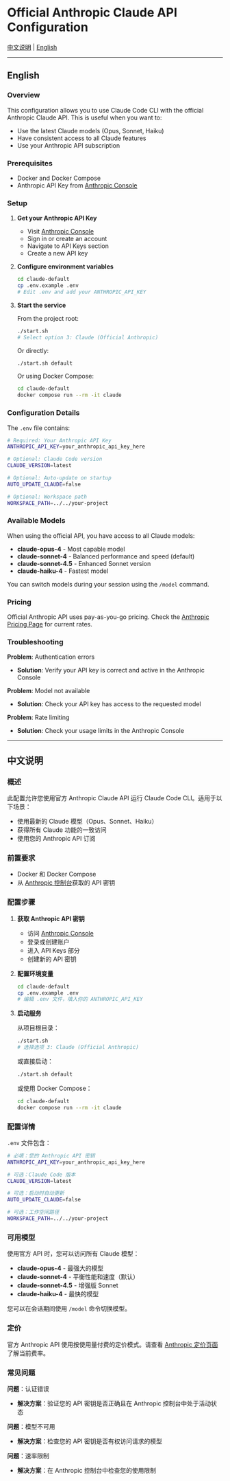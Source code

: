 # Official Anthropic Claude API Configuration

[中文说明](#中文说明) | [English](#english)

---

## English

### Overview

This configuration allows you to use Claude Code CLI with the official Anthropic Claude API. This is useful when you want to:

- Use the latest Claude models (Opus, Sonnet, Haiku)
- Have consistent access to all Claude features
- Use your Anthropic API subscription

### Prerequisites

- Docker and Docker Compose
- Anthropic API Key from [Anthropic Console](https://console.anthropic.com/)

### Setup

1. **Get your Anthropic API Key**
   - Visit [Anthropic Console](https://console.anthropic.com/)
   - Sign in or create an account
   - Navigate to API Keys section
   - Create a new API key

2. **Configure environment variables**
   ```bash
   cd claude-default
   cp .env.example .env
   # Edit .env and add your ANTHROPIC_API_KEY
   ```

3. **Start the service**

   From the project root:
   ```bash
   ./start.sh
   # Select option 3: Claude (Official Anthropic)
   ```

   Or directly:
   ```bash
   ./start.sh default
   ```

   Or using Docker Compose:
   ```bash
   cd claude-default
   docker compose run --rm -it claude
   ```

### Configuration Details

The `.env` file contains:

```bash
# Required: Your Anthropic API Key
ANTHROPIC_API_KEY=your_anthropic_api_key_here

# Optional: Claude Code version
CLAUDE_VERSION=latest

# Optional: Auto-update on startup
AUTO_UPDATE_CLAUDE=false

# Optional: Workspace path
WORKSPACE_PATH=../../your-project
```

### Available Models

When using the official API, you have access to all Claude models:

- **claude-opus-4** - Most capable model
- **claude-sonnet-4** - Balanced performance and speed (default)
- **claude-sonnet-4.5** - Enhanced Sonnet version
- **claude-haiku-4** - Fastest model

You can switch models during your session using the `/model` command.

### Pricing

Official Anthropic API uses pay-as-you-go pricing. Check the [Anthropic Pricing Page](https://www.anthropic.com/pricing) for current rates.

### Troubleshooting

**Problem**: Authentication errors
- **Solution**: Verify your API key is correct and active in the Anthropic Console

**Problem**: Model not available
- **Solution**: Check your API key has access to the requested model

**Problem**: Rate limiting
- **Solution**: Check your usage limits in the Anthropic Console

---

## 中文说明

### 概述

此配置允许您使用官方 Anthropic Claude API 运行 Claude Code CLI。适用于以下场景：

- 使用最新的 Claude 模型（Opus、Sonnet、Haiku）
- 获得所有 Claude 功能的一致访问
- 使用您的 Anthropic API 订阅

### 前置要求

- Docker 和 Docker Compose
- 从 [Anthropic 控制台](https://console.anthropic.com/)获取的 API 密钥

### 配置步骤

1. **获取 Anthropic API 密钥**
   - 访问 [Anthropic Console](https://console.anthropic.com/)
   - 登录或创建账户
   - 进入 API Keys 部分
   - 创建新的 API 密钥

2. **配置环境变量**
   ```bash
   cd claude-default
   cp .env.example .env
   # 编辑 .env 文件，填入你的 ANTHROPIC_API_KEY
   ```

3. **启动服务**

   从项目根目录：
   ```bash
   ./start.sh
   # 选择选项 3: Claude (Official Anthropic)
   ```

   或直接启动：
   ```bash
   ./start.sh default
   ```

   或使用 Docker Compose：
   ```bash
   cd claude-default
   docker compose run --rm -it claude
   ```

### 配置详情

`.env` 文件包含：

```bash
# 必填：您的 Anthropic API 密钥
ANTHROPIC_API_KEY=your_anthropic_api_key_here

# 可选：Claude Code 版本
CLAUDE_VERSION=latest

# 可选：启动时自动更新
AUTO_UPDATE_CLAUDE=false

# 可选：工作空间路径
WORKSPACE_PATH=../../your-project
```

### 可用模型

使用官方 API 时，您可以访问所有 Claude 模型：

- **claude-opus-4** - 最强大的模型
- **claude-sonnet-4** - 平衡性能和速度（默认）
- **claude-sonnet-4.5** - 增强版 Sonnet
- **claude-haiku-4** - 最快的模型

您可以在会话期间使用 `/model` 命令切换模型。

### 定价

官方 Anthropic API 使用按使用量付费的定价模式。请查看 [Anthropic 定价页面](https://www.anthropic.com/pricing)了解当前费率。

### 常见问题

**问题**：认证错误
- **解决方案**：验证您的 API 密钥是否正确且在 Anthropic 控制台中处于活动状态

**问题**：模型不可用
- **解决方案**：检查您的 API 密钥是否有权访问请求的模型

**问题**：速率限制
- **解决方案**：在 Anthropic 控制台中检查您的使用限制
